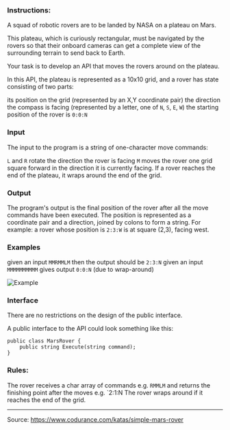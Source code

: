 ### Instructions:

A squad of robotic rovers are to be landed by NASA on a plateau on Mars.

This plateau, which is curiously rectangular, must be navigated by the rovers so that their onboard cameras can get a complete view of the surrounding terrain to send back to Earth.

Your task is to develop an API that moves the rovers around on the plateau.

In this API, the plateau is represented as a 10x10 grid, and a rover has state consisting of two parts:

its position on the grid (represented by an X,Y coordinate pair)
the direction the compass is facing (represented by a letter, one of  `N`, `S`, `E`, `W`)
the starting position of the rover is `0:0:N`

### Input
The input to the program is a string of one-character move commands:

`L` and `R` rotate the direction the rover is facing
`M` moves the rover one grid square forward in the direction it is currently facing.
If a rover reaches the end of the plateau, it wraps around the end of the grid.

### Output
The program's output is the final position of the rover after all the move commands have been executed. The position is represented as a coordinate pair and a direction, joined by colons to form a string. For example: a rover whose position is `2:3:W` is at square (2,3), facing west.

### Examples
given an input `MMRMMLM` then the output should be `2:3:N`
given an input `MMMMMMMMMM` gives output `0:0:N` (due to wrap-around)
 
![Example](https://www.codurance.com/hs-fs/hubfs/MarsRoverAnimation.gif?width=1298&name=MarsRoverAnimation.gif)

### Interface

There are no restrictions on the design of the public interface.

A public interface to the API could look something like this:
```
public class MarsRover {
    public string Execute(string command);
}
```


### Rules:
The rover receives a char array of commands e.g. `RMMLM` and returns the finishing point after the moves e.g. `2:1:N
The rover wraps around if it reaches the end of the grid.

---
Source: https://www.codurance.com/katas/simple-mars-rover